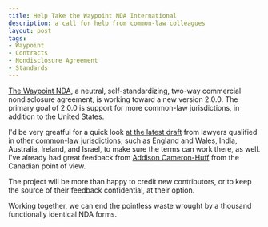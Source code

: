 ```yaml
---
title: Help Take the Waypoint NDA International
description: a call for help from common-law colleagues
layout: post
tags:
- Waypoint
- Contracts
- Nondisclosure Agreement
- Standards
---
```


[The Waypoint NDA](https://waypointnda.com), a neutral, self-standardizing, two-way commercial nondisclosure agreement, is working toward a new version 2.0.0.  The primary goal of 2.0.0 is support for more common-law jurisdictions, in addition to the United States.

I'd be very greatful for a quick look [at the latest draft](https://waypointnda.com/files/waypoint-nda-2.0.0-preview.rtf) from lawyers qualified in [other common-law jurisdictions](https://reference.kemitchell.com/common-law-jurisdictions.html), such as England and Wales, India, Australia, Ireland, and Israel, to make sure the terms can work there, as well.  I've already had great feedback from [Addison Cameron-Huff](https://www.cameronhuff.com/) from the Canadian point of view.

The project will be more than happy to credit new contributors, or to keep the source of their feedback confidential, at their option.

Working together, we can end the pointless waste wrought by a thousand functionally identical NDA forms.
